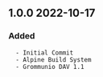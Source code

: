 ## 1.0.0 2022-10-17 <dave at tiredofit dot ca>

   ### Added
      - Initial Commit
      - Alpine Build System
      - Grommunio DAV 1.1



